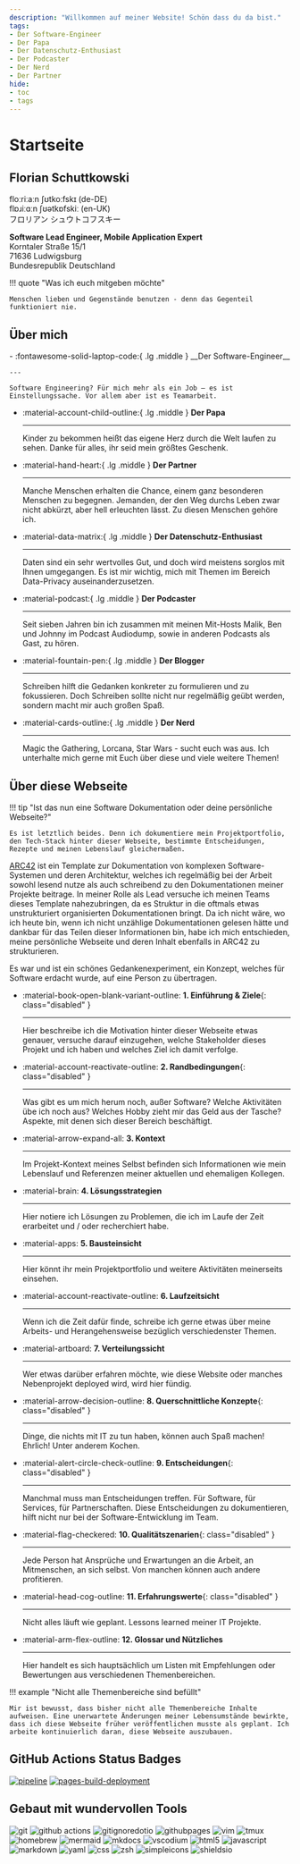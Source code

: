 ```yaml
---
description: "Willkommen auf meiner Website! Schön dass du da bist."
tags:
- Der Software-Engineer
- Der Papa
- Der Datenschutz-Enthusiast
- Der Podcaster
- Der Nerd
- Der Partner
hide:
- toc
- tags
---
```


# Startseite

## Florian Schuttkowski

<div class="font-reset">
floːriːaːn ʃʊtkoːfskɪ (de-DE)  <br />
flɒɹiːɑːn ʃʊətkɒfskiː (en-UK)  <br />
フロリアン シュウトコフスキー 
</div>

**Software Lead Engineer, Mobile Application Expert**  
Korntaler Straße 15/1  
71636 Ludwigsburg  
Bundesrepublik Deutschland

!!! quote "Was ich euch mitgeben möchte"

    Menschen lieben und Gegenstände benutzen - denn das Gegenteil funktioniert nie.

## Über mich

<div class="grid cards" markdown>
-   :fontawesome-solid-laptop-code:{ .lg .middle } __Der Software-Engineer__

    ---

    Software Engineering? Für mich mehr als ein Job – es ist Einstellungssache. Vor allem aber ist es Teamarbeit.

-   :material-account-child-outline:{ .lg .middle } __Der Papa__

    ---

    Kinder zu bekommen heißt das eigene Herz durch die Welt laufen zu sehen. Danke für alles, ihr seid mein größtes Geschenk.

-   :material-hand-heart:{ .lg .middle } __Der Partner__

    ---

    Manche Menschen erhalten die Chance, einem ganz besonderen Menschen zu begegnen. Jemanden, der den Weg durchs Leben zwar nicht abkürzt, aber hell erleuchten lässt. Zu diesen Menschen gehöre ich.

-   :material-data-matrix:{ .lg .middle } __Der Datenschutz-Enthusiast__

    ---

    Daten sind ein sehr wertvolles Gut, und doch wird meistens sorglos mit Ihnen umgegangen. Es ist mir wichtig,
    mich mit Themen im Bereich Data-Privacy auseinanderzusetzen.

-   :material-podcast:{ .lg .middle } __Der Podcaster__

    ---

    Seit sieben Jahren bin ich zusammen mit meinen Mit-Hosts Malik, Ben und Johnny im Podcast Audiodump, sowie in anderen Podcasts als Gast, zu hören.

- :material-fountain-pen:{ .lg .middle } __Der Blogger__

    ---

    Schreiben hilft die Gedanken konkreter zu formulieren und zu fokussieren. Doch Schreiben sollte nicht nur regelmäßig geübt werden, sondern macht mir auch großen Spaß.

-   :material-cards-outline:{ .lg .middle } __Der Nerd__

    ---

    Magic the Gathering, Lorcana, Star Wars - sucht euch was aus. Ich unterhalte mich gerne mit Euch über diese und viele weitere Themen!
    
</div>

## Über diese Webseite

!!! tip "Ist das nun eine Software Dokumentation oder deine persönliche Webseite?"

    Es ist letztlich beides. Denn ich dokumentiere mein Projektportfolio, den Tech-Stack hinter dieser Webseite, bestimmte Entscheidungen, Rezepte und meinen Lebenslauf gleichermaßen. 

[ARC42](https://arc42.org "ARC42") ist ein Template zur Dokumentation von komplexen Software-Systemen und deren Architektur, welches ich regelmäßig bei der Arbeit sowohl lesend nutze als auch schreibend zu den Dokumentationen meiner Projekte beitrage. In meiner Rolle als Lead versuche ich meinen Teams dieses Template nahezubringen, da es Struktur in die oftmals etwas unstrukturiert organisierten Dokumentationen bringt. Da ich nicht wäre, wo ich heute bin, wenn ich nicht unzählige Dokumentationen gelesen hätte und dankbar für das Teilen dieser Informationen bin, habe ich mich entschieden, meine persönliche Webseite und deren Inhalt ebenfalls in ARC42 zu strukturieren. 

Es war und ist ein schönes Gedankenexperiment, ein Konzept, welches für Software erdacht wurde, auf eine Person zu übertragen.


<div class="grid cards" markdown>

- :material-book-open-blank-variant-outline: __1. Einführung & Ziele__{: class="disabled" }
  
    ---

    <span class="disabled">Hier beschreibe ich die Motivation hinter dieser Webseite etwas genauer, versuche darauf einzugehen, welche Stakeholder dieses Projekt und ich haben und welches Ziel ich damit verfolge.</span>

- :material-account-reactivate-outline: __2. Randbedingungen__{: class="disabled" }
  
    ---

    <span class="disabled">Was gibt es um mich herum noch, außer Software? Welche Aktivitäten übe ich noch aus? Welches Hobby zieht mir das Geld aus der Tasche? Aspekte, mit denen sich dieser Bereich beschäftigt.</span>

- :material-arrow-expand-all: __3. Kontext__
  
    ---

    Im Projekt-Kontext meines Selbst befinden sich Informationen wie mein Lebenslauf und Referenzen meiner aktuellen und ehemaligen Kollegen.

- :material-brain: __4. Lösungsstrategien__
  
    ---

    Hier notiere ich Lösungen zu Problemen, die ich im Laufe der Zeit erarbeitet und / oder recherchiert habe. 

- :material-apps: __5. Bausteinsicht__
  
    ---

    Hier könnt ihr mein Projektportfolio und weitere Aktivitäten meinerseits einsehen.

- :material-account-reactivate-outline: __6. Laufzeitsicht__
  
    ---

    Wenn ich die Zeit dafür finde, schreibe ich gerne etwas über meine Arbeits- und Herangehensweise bezüglich verschiedenster Themen.

- :material-artboard: __7. Verteilungssicht__
  
    ---

    Wer etwas darüber erfahren möchte, wie diese Website oder  manches Nebenprojekt deployed wird, wird hier fündig.

- :material-arrow-decision-outline: __8. Querschnittliche Konzepte__{: class="disabled" }
  
    ---

    <span class="disabled">Dinge, die nichts mit IT zu tun haben, können auch Spaß machen! Ehrlich! Unter anderem Kochen.</span>

- :material-alert-circle-check-outline: __9. Entscheidungen__{: class="disabled" }
  
    ---

    <span class="disabled">Manchmal muss man Entscheidungen treffen. Für Software, für Services, für Partnerschaften. Diese Entscheidungen zu dokumentieren, hilft nicht nur bei der Software-Entwicklung im Team.</span>

- :material-flag-checkered: __10. Qualitätszenarien__{: class="disabled" }
  
    ---

    <span class="disabled">Jede Person hat Ansprüche und Erwartungen an die Arbeit, an Mitmenschen, an sich selbst. Von manchen können auch andere profitieren.</span> 
    

- :material-head-cog-outline: __11. Erfahrungswerte__{: class="disabled" }
  
    ---

    <span class="disabled">Nicht alles läuft wie geplant. Lessons learned meiner IT Projekte.</span>

- :material-arm-flex-outline: __12. Glossar und Nützliches__
  
    ---

    Hier handelt es sich hauptsächlich um Listen mit Empfehlungen oder Bewertungen aus verschiedenen Themenbereichen.
</div>

!!! example "Nicht alle Themenbereiche sind befüllt"

    Mir ist bewusst, dass bisher nicht alle Themenbereiche Inhalte aufweisen. Eine unerwartete Änderungen meiner Lebensumstände bewirkte, dass ich diese Webseite früher veröffentlichen musste als geplant. Ich arbeite kontinuierlich daran, diese Webseite auszubauen. 

## GitHub Actions Status Badges

[![pipeline](https://github.com/flowinho/arc42-website/actions/workflows/main.yml/badge.svg)](https://github.com/flowinho/arc42-website/actions/workflows/main.yml)
[![pages-build-deployment](https://github.com/flowinho/arc42-website/actions/workflows/pages/pages-build-deployment/badge.svg)](https://github.com/flowinho/arc42-website/actions/workflows/pages/pages-build-deployment)

## Gebaut mit wundervollen Tools

<p>
<!-- Development Tools -->
<img alt="git" src="https://img.shields.io/badge/-Git-F05032?style=flat-square&logo=git&logoColor=white" />
<img alt="github actions" src="https://img.shields.io/badge/-Github_Actions-2088FF?style=flat-square&logo=github-actions&logoColor=white" />
<img alt="gitignoredotio" src="https://img.shields.io/badge/-gitignore.io-204ECF?style=flat-square&logo=gitignoredotio&logoColor=white" />
<img alt="githubpages" src="https://img.shields.io/badge/-GitHub_Pages-222222?style=flat-square&logo=githubpages&logoColor=white" />
<img alt="vim" src="https://img.shields.io/badge/-Vim-019733?style=flat-square&logo=vim&logoColor=white" />
<img alt="tmux" src="https://img.shields.io/badge/-tmux-1BB91F?style=flat-square&logo=tmux&logoColor=white" />
<img alt="homebrew" src="https://img.shields.io/badge/-Homebrew-FBB040?style=flat-square&logo=homebrew&logoColor=white" />
<img alt="mermaid" src="https://img.shields.io/badge/-Mermaid-FF3670?style=flat-square&logo=mermaid&logoColor=white" />
<img alt="mkdocs" src="https://img.shields.io/badge/-Material_for_MKDocs-526CFE?style=flat-square&logo=materialformkdocs&logoColor=white" />
<img alt="vscodium" src="https://img.shields.io/badge/-VSCodium-2F80ED?style=flat-square&logo=vscodium&logoColor=white" />

<!-- Programming Languages and Frameworks -->
<img alt="html5" src="https://img.shields.io/badge/-HTML5-E34F26?style=flat-square&logo=html5&logoColor=white" />
<img alt="javascript" src="https://img.shields.io/badge/-Javascript-f7df1c?style=flat-square&logo=javascript&logoColor=black" />
<img alt="markdown" src="https://img.shields.io/badge/-Markdown-000000?style=flat-square&logo=markdown&logoColor=white" />
<img alt="yaml" src="https://img.shields.io/badge/-YAML-CB171E?style=flat-square&logo=yaml&logoColor=white" />
<img alt="css" src="https://img.shields.io/badge/-CSS-1572B6?style=flat-square&logo=css3&logoColor=white" />

<img alt="zsh" src="https://img.shields.io/badge/-Zsh-F15A24?style=flat-square&logo=zsh&logoColor=white" />
<img alt="simpleicons" src="https://img.shields.io/badge/-Simple_Icons-111111?style=flat-square&logo=simpleicons&logoColor=white" />
<img alt="shieldsio" src="https://img.shields.io/badge/-Shields.io-000000?style=flat-square&logo=shieldsdotio&logoColor=white" />
</p>